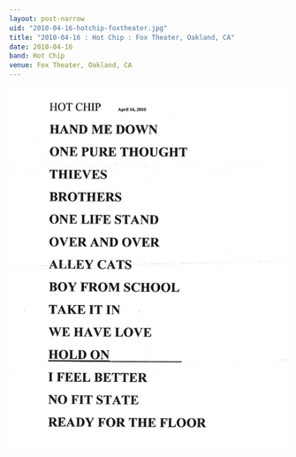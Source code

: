 ```yaml
---
layout: post-narrow
uid: "2010-04-16-hotchip-foxtheater.jpg"
title: "2010-04-16 : Hot Chip : Fox Theater, Oakland, CA"
date: 2010-04-16
band: Hot Chip
venue: Fox Theater, Oakland, CA
---
```


<div class="showcase">
  <img src="/img/2010/04/20100416-HotChip-FoxTheater.jpg" alt="2010-04-16-hotchip-foxtheater.jpg">
</div>
